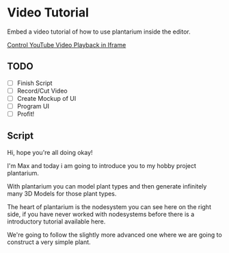 # Video Tutorial

Embed a video tutorial of how to use plantarium inside the editor.

[Control YouTube Video Playback in Iframe](https://developers.google.com/youtube/iframe_api_reference)

## TODO

- [ ] Finish Script
- [ ] Record/Cut Video
- [ ] Create Mockup of UI
- [ ] Program UI
- [ ] Profit!

## Script

Hi, hope you're all doing okay! 

I'm Max and today i am going to introduce you to my hobby project plantarium.

With plantarium you can model plant types and then generate infinitely many 3D Models for those plant types.

The heart of plantarium is the nodesystem you can see here on the right side, if you have never worked with nodesystems before there is a introductory tutorial available here.

We're going to follow the slightly more advanced one where we are going to construct a very simple plant.


